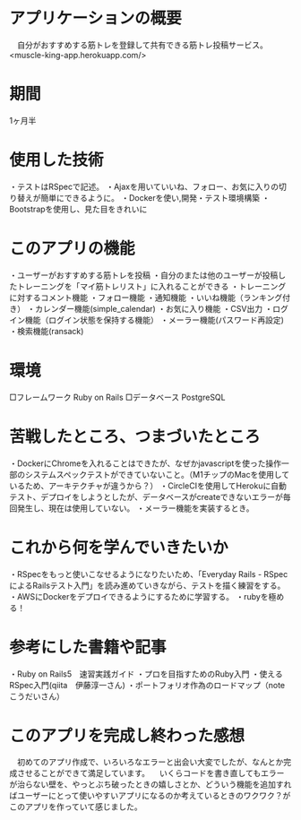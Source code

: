 # アプリケーションの概要
　自分がおすすめする筋トレを登録して共有できる筋トレ投稿サービス。　　　<muscle-king-app.herokuapp.com/>


# 期間
  1ヶ月半


# 使用した技術
・テストはRSpecで記述。
・Ajaxを用いていいね、フォロー、お気に入りの切り替えが簡単にできるように。
・Dockerを使い,開発・テスト環境構築
・Bootstrapを使用し、見た目をきれいに


# このアプリの機能
・ユーザーがおすすめする筋トレを投稿
・自分のまたは他のユーザーが投稿したトレーニングを「マイ筋トレリスト」に入れることができる
・トレーニングに対するコメント機能
・フォロー機能
・通知機能
・いいね機能（ランキング付き）
・カレンダー機能(simple_calendar)
・お気に入り機能
・CSV出力
・ログイン機能（ログイン状態を保持する機能）
・メーラー機能(パスワード再設定)
・検索機能(ransack)


# 環境
□フレームワーク
  Ruby on Rails
□データベース
  PostgreSQL


# 苦戦したところ、つまづいたところ
・DockerにChromeを入れることはできたが、なぜかjavascriptを使った操作一部のシステムスペックテストができていないこと。（M1チップのMacを使用しているため、アーキテクチャが違うから？）
・CircleCIを使用してHerokuに自動テスト、デプロイをしようとしたが、データベースがcreateできないエラーが毎回発生し、現在は使用していない。
・メーラー機能を実装するとき。


# これから何を学んでいきたいか
・RSpecをもっと使いこなせるようになりたいため、「Everyday Rails - RSpecによるRailsテスト入門」を読み進めていきながら、テストを描く練習をする。
・AWSにDockerをデプロイできるようにするために学習する。
・rubyを極める！


# 参考にした書籍や記事
・Ruby on Rails5　速習実践ガイド
・プロを目指すためのRuby入門
・使えるRSpec入門(qiita　伊藤淳一さん)
・ポートフォリオ作為のロードマップ（note こうだいさん）


# このアプリを完成し終わった感想
　初めてのアプリ作成で、いろいろなエラーと出会い大変でしたが、なんとか完成させることができて満足しています。
　いくらコードを書き直してもエラーが治らない壁を、やっとぶち破ったときの嬉しさとか、どういう機能を追加すればユーザーにとって使いやすいアプリになるのか考えているときのワクワク？がこのアプリを作っていて感じました。
